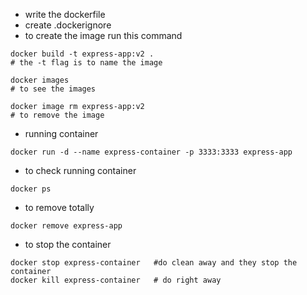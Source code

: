 - write the dockerfile
- create .dockerignore
- to create the image run this command

```
docker build -t express-app:v2 .
# the -t flag is to name the image
```

```
docker images
# to see the images
```

```
docker image rm express-app:v2
# to remove the image
```

- running container

```
docker run -d --name express-container -p 3333:3333 express-app
```

- to check running container

```
docker ps
```

- to remove totally

```
docker remove express-app
```

- to stop the container

```
docker stop express-container   #do clean away and they stop the container
docker kill express-container   # do right away
```
